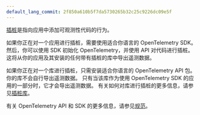 ```yaml
---
default_lang_commit: 2f850a610b5f7da5730265b32c25c9226dc09e5f
---
```


[插桩](/docs/concepts/instrumentation/)是指向应用中添加可观测性代码的行为。

如果你正在对一个应用进行插桩，需要使用适合你语言的 OpenTelemetry SDK。然后，你可以使用
SDK 初始化 OpenTelemetry，并使用 API 对代码进行插桩。这将从你的应用及其安装的任何带有插桩的库中导出遥测数据。

如果你正在对一个库进行插桩，只需安装适合你语言的 OpenTelemetry API 包。你的库不会自行导出遥测数据。
只有当该库作为使用 OpenTelemetry SDK 的应用的一部分时，它才会导出遥测数据。
有关如何对库进行插桩的更多信息，请参见[插桩库](/docs/concepts/instrumentation/libraries/)。

有关 OpenTelemetry API 和 SDK 的更多信息，请参见[规范](/docs/specs/otel/)。
